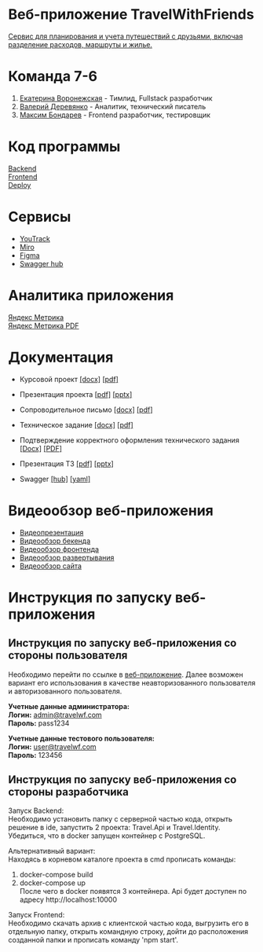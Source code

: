 # Веб-приложение TravelWithFriends
[Сервис для планирования и учета путешествий с друзьями, включая разделение расходов, маршруты и жилье.](https://travel-with-friends.ru) 

# Команда 7-6
1. [Екатерина Воронежская](https://github.com/egoistique)  - Тимлид, Fullstack разработчик <br />
2. [Валерий Деревянко](https://github.com/VaL1y)  - Аналитик, технический писатель <br />
3. [Максим Бондарев](https://github.com/bdybgs) - Frontend разработчик, тестировщик <br />

# Код программы 
[Backend](https://github.com/egoistique/TravelWithFriends_backend) <br />
[Frontend](https://github.com/bdybgs/TravelWithFriends-web) <br />
[Deploy](https://github.com/egoistique/twf_deploy_version) <br />

# Сервисы 
- [YouTrack](https://triptogether.youtrack.cloud/agiles/159-2/current)
- [Miro](https://miro.com/app/board/uXjVNKQcULM=/)
- [Figma](https://www.figma.com/file/2lYl2967DBFk9prQNro5qh/WebTrip?type=design&node-id=0-1&mode=design&t=pHlSkdu70V9r9KgC-0)
- [Swagger hub](https://app.swaggerhub.com/apis/kirakirillova762/travel-wf_api/TWF#/)

# Аналитика приложения 
[Яндекс Метрика](https://metrika.yandex.ru/dashboard?id=97428533) <br />
[Яндекс Метрика PDF](https://github.com/egoistique/TravelWithFriends/blob/main/documentation/Аналитика%20веб-приложения)<br />

# Документация
- Курсовой проект [[docx]](https://github.com/egoistique/TravelWithFriends/blob/main/documentation/Курсовой%20проект/Курсовой%20Проект.docx) [[pdf]](https://github.com/egoistique/TravelWithFriends/blob/main/documentation/Курсовой%20проект/Курсовой%20Проект.pdf)
- Презентация проекта [[pdf]](https://github.com/egoistique/TravelWithFriends/blob/main/documentation/Презентации%20проекта/Презентация%20продукта/Презентация.pdf) [[pptx]](https://github.com/egoistique/TravelWithFriends/blob/main/documentation/Презентации%20проекта/Презентация%20продукта/Презентация.pptx) 
- Сопроводительное письмо [[docx]](https://github.com/egoistique/TravelWithFriends/blob/main/documentation/Сопроводительное%20письмо/Сопроводительное%20письмо.docx) [[pdf]](https://github.com/egoistique/TravelWithFriends/blob/main/documentation/Сопроводительное%20письмо/Сопроводительное%20письмо.pdf)
- Техническое задание [[docx]](https://github.com/egoistique/TravelWithFriends/blob/main/documentation/Техническое%20задание/Техническое%20задание.docx) [[pdf]](https://github.com/egoistique/TravelWithFriends/blob/main/documentation/Техническое%20задание/Техническое%20задание.pdf)
- Подтверждение корректного оформления технического задания [[Docx]](https://github.com/egoistique/TravelWithFriends/blob/main/documentation/Техническое%20задание/Perechen_zadach_po_oformleniyu_tekhnicheskogo_zadania.docx) [[PDF]](https://github.com/egoistique/TravelWithFriends/blob/main/documentation/Техническое%20задание/Perechen_zadach_po_oformleniyu_tekhnicheskogo_zadania.pdf)
- Презентация ТЗ  [[pdf]](https://github.com/egoistique/TravelWithFriends/blob/main/documentation/Презентации%20проекта/Презентация%20ТЗ/Презентация_ТЗ.pdf) [[pptx]](https://github.com/egoistique/TravelWithFriends/blob/main/documentation/Презентации%20проекта/Презентация%20ТЗ/Презентация_ТЗ.pptx) 

- Swagger [[hub]](https://app.swaggerhub.com/apis/kirakirillova762/travel-wf_api/TWF#/) [[yaml]](https://github.com/egoistique/TravelWithFriends/blob/main/documentation/SwaggerAPI)

# Видеообзор веб-приложения
- [Видеопрезентация](https://youtu.be/zmIHbz_8H18)
- [Видеообзор бекенда](https://youtu.be/lFWrIwzohBg)
- [Видеообзор фронтенда](https://youtu.be/c4h8ct2C6JY)
- [Видеообзор развертывания](https://youtu.be/3DBmakNYca0)
- [Видеообзор сайта](https://youtu.be/pek8elOQlpE)

# Инструкция по запуску веб-приложения

## Инструкция по запуску веб-приложения со стороны пользователя

Необходимо перейти по ссылке в [веб-приложение](https://travel-with-friends.ru). Далее возможен вариант его использования в качестве неавторизованного пользователя и авторизованного пользователя. <br />

<b>Учетные данные администратора:</b> <br />
<b>Логин:</b> admin@travelwf.com <br />
<b>Пароль:</b> pass1234 <br />

<b>Учетные данные тестового пользователя:</b> <br />
<b>Логин:</b> user@travelwf.com  <br />
<b>Пароль:</b> 123456 <br />

## Инструкция по запуску веб-приложения со стороны разработчика

Запуск Backend:  
Необходимо установить папку с серверной частью кода, открыть решение в ide, запустить 2 проекта: Travel.Api и Travel.Identity. Убедиться, что в docker запущен контейнер с PostgreSQL. <br />

Альтернативный вариант:   
Находясь в корневом каталоге проекта в cmd прописать команды:
1. docker-compose build
2. docker-compose up  
После чего в docker появятся 3 контейнера.
Api будет доступен по адресу http://localhost:10000

Запуск Frontend:   
Необходимо скачать архив с клиентской частью кода, выгрузить его в отдельную папку, открыть командную строку, дойти до расположения созданной папки и прописать команду 'npm start'.

